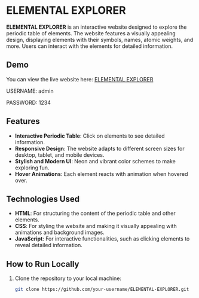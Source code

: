 # ELEMENTAL EXPLORER

**ELEMENTAL EXPLORER** is an interactive website designed to explore the periodic table of elements. The website features a visually appealing design, displaying elements with their symbols, names, atomic weights, and more. Users can interact with the elements for detailed information.

## Demo

You can view the live website here: [ELEMENTAL EXPLORER](https://hemanth-1508.github.io/CHEMISTRY)

USERNAME: admin


PASSWORD: 1234

## Features

- **Interactive Periodic Table**: Click on elements to see detailed information.
- **Responsive Design**: The website adapts to different screen sizes for desktop, tablet, and mobile devices.
- **Stylish and Modern UI**: Neon and vibrant color schemes to make exploring fun.
- **Hover Animations**: Each element reacts with animation when hovered over.

## Technologies Used

- **HTML**: For structuring the content of the periodic table and other elements.
- **CSS**: For styling the website and making it visually appealing with animations and background images.
- **JavaScript**: For interactive functionalities, such as clicking elements to reveal detailed information.

## How to Run Locally

1. Clone the repository to your local machine:
   ```bash
   git clone https://github.com/your-username/ELEMENTAL-EXPLORER.git

